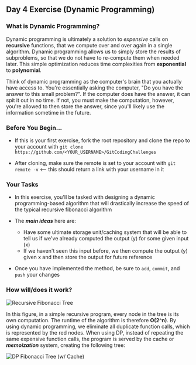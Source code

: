 ## Day 4 Exercise (Dynamic Programming)

### What is Dynamic Programming?

Dynamic programming is ultimately a solution to <i>expensive</i> calls on <b>recursive</b> functions, that we 
compute over and over again in a single algorithm. Dynamic programming allows us to simply store the results 
of subproblems, so that we do not have to re-compute them when needed later. This simple optimization reduces time complexities from <b>exponential</b> to <b>polynomial</b>.

Think of dynamic programming as the computer's brain that you actually have access to. You're essentially asking the computer, "Do you have the answer to this small problem?". If the computer does have the answer, it can spit it out in no time. If not, you must make the computation, however, you're allowed to then store the answer, since you'll likely use the information sometime in the future.

### Before You Begin...

* If this is your first exercise, fork the root repository and clone the repo to your account with 
`git clone https://github.com/<YOUR_USERNAME>/GitCodingChallenges`

* After cloning, make sure the remote is set to your account with `git remote -v` <-- this should return
a link with your username in it

### Your Tasks

* In this exercise, you'll be tasked with designing a dynamic programming-based algorithm that will drastically
increase the speed of the typical recursive fibonacci algorithm

* The ***main ideas*** here are: 
  * Have some ultimate storage unit/caching system that will be able to tell us if we've already computed the output (y)
  for some given input (x)
  * If we haven't seen this input before, we then compute the output (y) given x and then store the output for future reference

* Once you have implemented the method, be sure to `add`, `commit`, and `push` your changes

### How will/does it work?

![Recursive Fibonacci Tree](https://camo.githubusercontent.com/31777b548b585d1f0dbef600352ed5867dbaef66/687474703a2f2f692e696d6775722e636f6d2f626771743265722e706e67)

In this figure, in a simple recursive program, every node in the tree is its own computation. The runtime of the algorithm is therefore <b>O(2^n)</b>. By using dynamic programming, we eliminate all duplicate function calls, which is represented by the red nodes. When using DP, instead of repeating the same expensive function calls, the program is served by the cache or ***memoization*** system, creating the following tree:

![DP Fibonacci Tree (w/ Cache)](https://camo.githubusercontent.com/8a15dab9f2f0fbd44fc25a8abfd5a4be1422aaa6/687474703a2f2f692e696d6775722e636f6d2f356e7071756d4d2e706e67)
